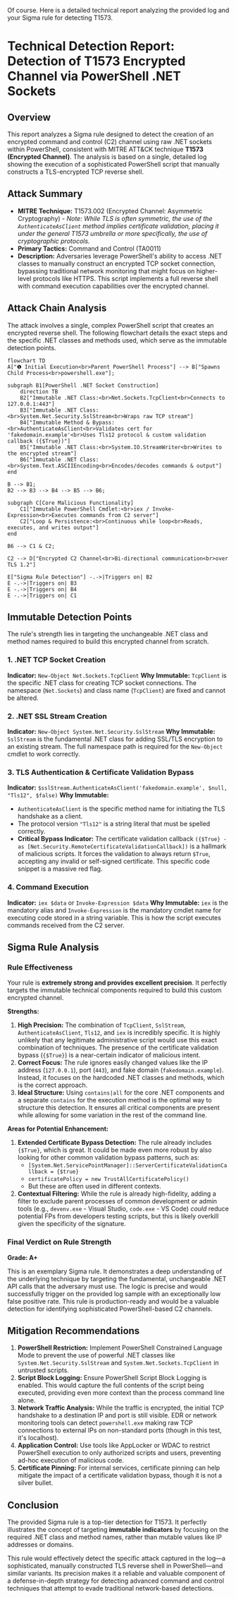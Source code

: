 Of course. Here is a detailed technical report analyzing the provided log and your Sigma rule for detecting T1573.

# Technical Detection Report: Detection of T1573 Encrypted Channel via PowerShell .NET Sockets

## Overview

This report analyzes a Sigma rule designed to detect the creation of an encrypted command and control (C2) channel using raw .NET sockets within PowerShell, consistent with MITRE ATT&CK technique **T1573 (Encrypted Channel)**. The analysis is based on a single, detailed log showing the execution of a sophisticated PowerShell script that manually constructs a TLS-encrypted TCP reverse shell.

## Attack Summary

- **MITRE Technique:** T1573.002 (Encrypted Channel: Asymmetric Cryptography) - *Note: While TLS is often symmetric, the use of the `AuthenticateAsClient` method implies certificate validation, placing it under the general T1573 umbrella or more specifically, the use of cryptographic protocols.*
- **Primary Tactics:** Command and Control (TA0011)
- **Description:** Adversaries leverage PowerShell's ability to access .NET classes to manually construct an encrypted TCP socket connection, bypassing traditional network monitoring that might focus on higher-level protocols like HTTPS. This script implements a full reverse shell with command execution capabilities over the encrypted channel.

## Attack Chain Analysis

The attack involves a single, complex PowerShell script that creates an encrypted reverse shell. The following flowchart details the exact steps and the specific .NET classes and methods used, which serve as the immutable detection points.

```mermaid
flowchart TD
A["❶ Initial Execution<br>Parent PowerShell Process"] --> B["Spawns Child Process<br>powershell.exe"];

subgraph B1[PowerShell .NET Socket Construction]
    direction TB
    B2["Immutable .NET Class:<br>Net.Sockets.TcpClient<br>Connects to 127.0.0.1:443"]
    B3["Immutable .NET Class:<br>System.Net.Security.SslStream<br>Wraps raw TCP stream"]
    B4["Immutable Method & Bypass:<br>AuthenticateAsClient<br>Validates cert for 'fakedomain.example'<br>Uses Tls12 protocol & custom validation callback ({$True})"]
    B5["Immutable .NET Class:<br>System.IO.StreamWriter<br>Writes to the encrypted stream"]
    B6["Immutable .NET Class:<br>System.Text.ASCIIEncoding<br>Encodes/decodes commands & output"]
end

B --> B1;
B2 --> B3 --> B4 --> B5 --> B6;

subgraph C[Core Malicious Functionality]
    C1["Immutable PowerShell Cmdlet:<br>iex / Invoke-Expression<br>Executes commands from C2 server"]
    C2["Loop & Persistence:<br>Continuous while loop<br>Reads, executes, and writes output"]
end

B6 --> C1 & C2;

C2 --> D["Encrypted C2 Channel<br>Bi-directional communication<br>over TLS 1.2"]

E["Sigma Rule Detection"] -.->|Triggers on| B2
E -.->|Triggers on| B3
E -.->|Triggers on| B4
E -.->|Triggers on| C1
```

## Immutable Detection Points

The rule's strength lies in targeting the unchangeable .NET class and method names required to build this encrypted channel from scratch.

### 1. .NET TCP Socket Creation
**Indicator:** `New-Object Net.Sockets.TcpClient`
**Why Immutable:** `TcpClient` is the specific .NET class for creating TCP socket connections. The namespace (`Net.Sockets`) and class name (`TcpClient`) are fixed and cannot be altered.

### 2. .NET SSL Stream Creation
**Indicator:** `New-Object System.Net.Security.SslStream`
**Why Immutable:** `SslStream` is the fundamental .NET class for adding SSL/TLS encryption to an existing stream. The full namespace path is required for the `New-Object` cmdlet to work correctly.

### 3. TLS Authentication & Certificate Validation Bypass
**Indicator:** `$sslStream.AuthenticateAsClient('fakedomain.example', $null, "Tls12", $false)`
**Why Immutable:**
-   `AuthenticateAsClient` is the specific method name for initiating the TLS handshake as a client.
-   The protocol version `"Tls12"` is a string literal that must be spelled correctly.
-   **Critical Bypass Indicator:** The certificate validation callback `({$True} -as [Net.Security.RemoteCertificateValidationCallback])` is a hallmark of malicious scripts. It forces the validation to always return `$True`, accepting any invalid or self-signed certificate. This specific code snippet is a massive red flag.

### 4. Command Execution
**Indicator:** `iex $data` or `Invoke-Expression $data`
**Why Immutable:** `iex` is the mandatory alias and `Invoke-Expression` is the mandatory cmdlet name for executing code stored in a string variable. This is how the script executes commands received from the C2 server.

## Sigma Rule Analysis

### Rule Effectiveness

Your rule is **extremely strong and provides excellent precision**. It perfectly targets the immutable technical components required to build this custom encrypted channel.

**Strengths:**
1.  **High Precision:** The combination of `TcpClient`, `SslStream`, `AuthenticateAsClient`, `Tls12`, and `iex` is incredibly specific. It is highly unlikely that any legitimate administrative script would use this exact combination of techniques. The presence of the certificate validation bypass (`{$True}`) is a near-certain indicator of malicious intent.
2.  **Correct Focus:** The rule ignores easily changed values like the IP address (`127.0.0.1`), port (`443`), and fake domain (`fakedomain.example`). Instead, it focuses on the hardcoded .NET classes and methods, which is the correct approach.
3.  **Ideal Structure:** Using `contains|all` for the core .NET components and a separate `contains` for the execution method is the optimal way to structure this detection. It ensures all critical components are present while allowing for some variation in the rest of the command line.

**Areas for Potential Enhancement:**
1.  **Extended Certificate Bypass Detection:** The rule already includes `{$True}`, which is great. It could be made even more robust by also looking for other common validation bypass patterns, such as:
    *   `[System.Net.ServicePointManager]::ServerCertificateValidationCallback = {$true}`
    *   `certificatePolicy = new TrustAllCertificatePolicy()`
    *   But these are often used in different contexts.
2.  **Contextual Filtering:** While the rule is already high-fidelity, adding a filter to exclude parent processes of common development or admin tools (e.g., `devenv.exe` - Visual Studio, `code.exe` - VS Code) *could* reduce potential FPs from developers testing scripts, but this is likely overkill given the specificity of the signature.

### Final Verdict on Rule Strength

**Grade: A+**

This is an exemplary Sigma rule. It demonstrates a deep understanding of the underlying technique by targeting the fundamental, unchangeable .NET API calls that the adversary must use. The logic is precise and would successfully trigger on the provided log sample with an exceptionally low false positive rate. This rule is production-ready and would be a valuable detection for identifying sophisticated PowerShell-based C2 channels.

## Mitigation Recommendations

1.  **PowerShell Restriction:** Implement PowerShell Constrained Language Mode to prevent the use of powerful .NET classes like `System.Net.Security.SslStream` and `System.Net.Sockets.TcpClient` in untrusted scripts.
2.  **Script Block Logging:** Ensure PowerShell Script Block Logging is enabled. This would capture the full contents of the script being executed, providing even more context than the process command line alone.
3.  **Network Traffic Analysis:** While the traffic is encrypted, the initial TCP handshake to a destination IP and port is still visible. EDR or network monitoring tools can detect `powershell.exe` making raw TCP connections to external IPs on non-standard ports (though in this test, it's localhost).
4.  **Application Control:** Use tools like AppLocker or WDAC to restrict PowerShell execution to only authorized scripts and users, preventing ad-hoc execution of malicious code.
5.  **Certificate Pinning:** For internal services, certificate pinning can help mitigate the impact of a certificate validation bypass, though it is not a silver bullet.

## Conclusion

The provided Sigma rule is a top-tier detection for T1573. It perfectly illustrates the concept of targeting **immutable indicators** by focusing on the required .NET class and method names, rather than mutable values like IP addresses or domains.

This rule would effectively detect the specific attack captured in the log—a sophisticated, manually constructed TLS reverse shell in PowerShell—and similar variants. Its precision makes it a reliable and valuable component of a defense-in-depth strategy for detecting advanced command and control techniques that attempt to evade traditional network-based detections.